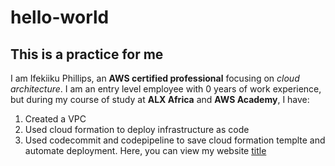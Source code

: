 # hello-world
## This is a practice for me

I am Ifekiiku Phillips, an **AWS certified professional** focusing on *cloud architecture*.
I am an entry level employee with 0 years of work experience, but during my course of study at **ALX Africa** and **AWS Academy**, I have:
1. Created a VPC
2. Used cloud formation to deploy infrastructure as code
3.  Used codecommit and codepipeline to save cloud formation templte and automate deployment.
Here, you can view my website [title](https://bit.ly/IfekiikuPhillips)
